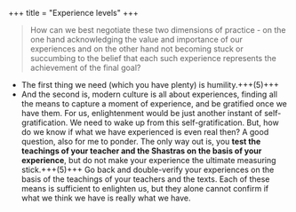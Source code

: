 +++
title = "Experience levels"
+++

> How can we best negotiate these two dimensions of practice - on the one hand acknowledging the value and importance of our experiences and on the other hand not becoming stuck or succumbing to the belief that each such experience represents the achievement of the final goal?

- The first thing we need (which you have plenty) is humility.+++(5)+++ 
- And the second is, modern culture is all about experiences, finding all the means to capture a moment of experience, and be gratified once we have them. For us, enlightenment would be just another instant of self-gratification. We need to wake up from this self-gratification. But, how do we know if what we have experienced is even real then? A good question, also for me to ponder. The only way out is, you **test the teachings of your teacher and the Shastras on the basis of your experience**, but do not make your experience the ultimate measuring stick.+++(5)+++ Go back and double-verify your experiences on the basis of the teachings of your teachers and the texts. Each of these means is sufficient to enlighten us, but they alone cannot confirm if what we think we have is really what we have. 